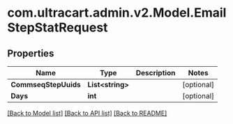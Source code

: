 
# com.ultracart.admin.v2.Model.EmailStepStatRequest

## Properties

Name | Type | Description | Notes
------------ | ------------- | ------------- | -------------
**CommseqStepUuids** | **List&lt;string&gt;** |  | [optional] 
**Days** | **int** |  | [optional] 

[[Back to Model list]](../README.md#documentation-for-models)
[[Back to API list]](../README.md#documentation-for-api-endpoints)
[[Back to README]](../README.md)

